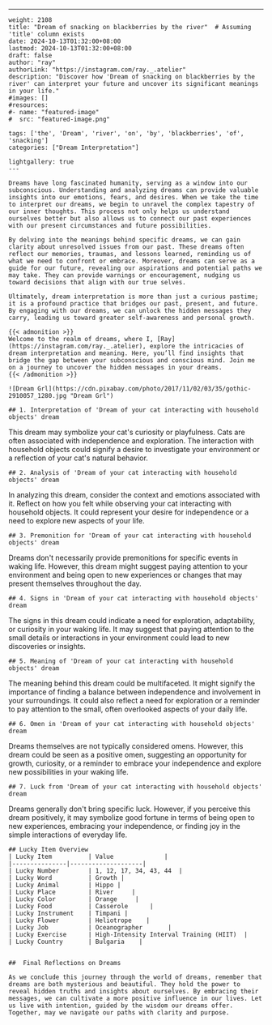 ---
    weight: 2108
    title: "Dream of snacking on blackberries by the river"  # Assuming 'title' column exists
    date: 2024-10-13T01:32:00+08:00
    lastmod: 2024-10-13T01:32:00+08:00
    draft: false
    author: "ray"
    authorLink: "https://instagram.com/ray._.atelier"
    description: "Discover how 'Dream of snacking on blackberries by the river' can interpret your future and uncover its significant meanings in your life."
    #images: []
    #resources:
    #- name: "featured-image"
    #  src: "featured-image.png"
    
    tags: ['the', 'Dream', 'river', 'on', 'by', 'blackberries', 'of', 'snacking']
    categories: ["Dream Interpretation"]
    
    lightgallery: true
    ---
    
    Dreams have long fascinated humanity, serving as a window into our subconscious. Understanding and analyzing dreams can provide valuable insights into our emotions, fears, and desires. When we take the time to interpret our dreams, we begin to unravel the complex tapestry of our inner thoughts. This process not only helps us understand ourselves better but also allows us to connect our past experiences with our present circumstances and future possibilities.
    
    By delving into the meanings behind specific dreams, we can gain clarity about unresolved issues from our past. These dreams often reflect our memories, traumas, and lessons learned, reminding us of what we need to confront or embrace. Moreover, dreams can serve as a guide for our future, revealing our aspirations and potential paths we may take. They can provide warnings or encouragement, nudging us toward decisions that align with our true selves.
    
    Ultimately, dream interpretation is more than just a curious pastime; it is a profound practice that bridges our past, present, and future. By engaging with our dreams, we can unlock the hidden messages they carry, leading us toward greater self-awareness and personal growth.
    
    {{< admonition >}}
    Welcome to the realm of dreams, where I, [Ray](https://instagram.com/ray._.atelier), explore the intricacies of dream interpretation and meaning. Here, you’ll find insights that bridge the gap between your subconscious and conscious mind. Join me on a journey to uncover the hidden messages in your dreams.
    {{< /admonition >}}
    
    ![Dream Grl](https://cdn.pixabay.com/photo/2017/11/02/03/35/gothic-2910057_1280.jpg "Dream Grl")
    
    ## 1. Interpretation of 'Dream of your cat interacting with household objects' dream
    
This dream may symbolize your cat's curiosity or playfulness. Cats are often associated with independence and exploration. The interaction with household objects could signify a desire to investigate your environment or a reflection of your cat's natural behavior.
    
    ## 2. Analysis of 'Dream of your cat interacting with household objects' dream
    
In analyzing this dream, consider the context and emotions associated with it. Reflect on how you felt while observing your cat interacting with household objects. It could represent your desire for independence or a need to explore new aspects of your life.
    
    ## 3. Premonition for 'Dream of your cat interacting with household objects' dream
    
Dreams don't necessarily provide premonitions for specific events in waking life. However, this dream might suggest paying attention to your environment and being open to new experiences or changes that may present themselves throughout the day.
    
    ## 4. Signs in 'Dream of your cat interacting with household objects' dream
    
The signs in this dream could indicate a need for exploration, adaptability, or curiosity in your waking life. It may suggest that paying attention to the small details or interactions in your environment could lead to new discoveries or insights.
    
    ## 5. Meaning of 'Dream of your cat interacting with household objects' dream
    
The meaning behind this dream could be multifaceted. It might signify the importance of finding a balance between independence and involvement in your surroundings. It could also reflect a need for exploration or a reminder to pay attention to the small, often overlooked aspects of your daily life.
    
    ## 6. Omen in 'Dream of your cat interacting with household objects' dream
    
Dreams themselves are not typically considered omens. However, this dream could be seen as a positive omen, suggesting an opportunity for growth, curiosity, or a reminder to embrace your independence and explore new possibilities in your waking life.
    
    ## 7. Luck from 'Dream of your cat interacting with household objects' dream
    
Dreams generally don't bring specific luck. However, if you perceive this dream positively, it may symbolize good fortune in terms of being open to new experiences, embracing your independence, or finding joy in the simple interactions of everyday life.
    
    ## Lucky Item Overview
    | Lucky Item          | Value              |
    |---------------|--------------------|
    | Lucky Number        | 1, 12, 17, 34, 43, 44  |
    | Lucky Word          | Growth |
    | Lucky Animal        | Hippo |
    | Lucky Place         | River     |
    | Lucky Color         | Orange     |
    | Lucky Food          | Casserole      |
    | Lucky Instrument    | Timpani |
    | Lucky Flower        | Heliotrope    |
    | Lucky Job           | Oceanographer       |
    | Lucky Exercise      | High-Intensity Interval Training (HIIT)  |
    | Lucky Country       | Bulgaria    |
    
    
    ##  Final Reflections on Dreams
    
    As we conclude this journey through the world of dreams, remember that dreams are both mysterious and beautiful. They hold the power to reveal hidden truths and insights about ourselves. By embracing their messages, we can cultivate a more positive influence in our lives. Let us live with intention, guided by the wisdom our dreams offer. Together, may we navigate our paths with clarity and purpose.
    